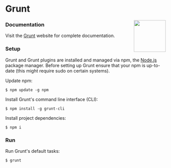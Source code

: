 # Grunt

<img align="right" height="100" src="http://gruntjs.com/img/grunt-logo-no-wordmark.svg">

### Documentation

Visit the [Grunt](http://gruntjs.com/) website for complete documentation.

### Setup

Grunt and Grunt plugins are installed and managed via npm, the [Node.js](http://nodejs.org/) package manager. Before setting up Grunt ensure that your npm is up-to-date (this might require sudo on certain systems).

Update npm:

	$ npm update -g npm

Install Grunt's command line interface (CLI):

	$ npm install -g grunt-cli

Install project dependencies:

	$ npm i

### Run

Run Grunt's default tasks:

	$ grunt
